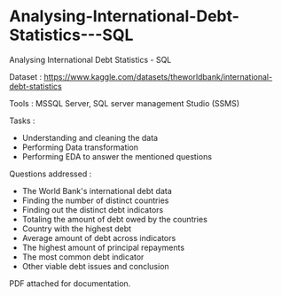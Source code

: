 # Analysing-International-Debt-Statistics---SQL
Analysing International Debt Statistics - SQL

Dataset : https://www.kaggle.com/datasets/theworldbank/international-debt-statistics

Tools : MSSQL Server, SQL server management Studio (SSMS)

Tasks :

- Understanding and cleaning the data
- Performing Data transformation
- Performing EDA to answer the mentioned questions


Questions addressed :

- The World Bank's international debt data
- Finding the number of distinct countries
- Finding out the distinct debt indicators
- Totaling the amount of debt owed by the countries
- Country with the highest debt
- Average amount of debt across indicators
- The highest amount of principal repayments
- The most common debt indicator
- Other viable debt issues and conclusion


PDF attached for documentation.
